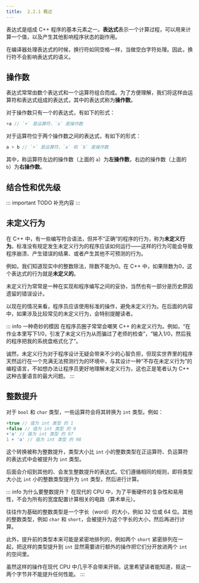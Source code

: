 ```yaml
---
title:  2.2.1 概述
---
```


表达式是组成 C++ 程序的基本元素之一。**表达式**表示一个计算过程，可以用来计算一个值，以及产生其他影响程序状态的副作用。

在编译器处理表达式的时候，换行符如同空格一样，当做空白字符处理。因此，换行符不会影响表达式的语义。

## 操作数

表达式常常由数个表达式和一个运算符组合而成。为了方便理解，我们将这样由运算符和表达式组成的表达式，其中的表达式称为**操作数**。

对于操作数只有一个的表达式，有如下的形式：
```cpp
+a // `+` 是运算符，`a` 是操作数
```

对于运算符位于两个操作数之间的表达式，有如下的形式：
```cpp
a + b // `+` 是运算符，`a` 和 `b` 是操作数
```
其中，称运算符左边的操作数（上面的 `a`）为**左操作数**，右边的操作数（上面的 `b`）为**右操作数**。

## 结合性和优先级

::: important TODO 补充内容
:::

## 未定义行为

在 C++ 中，有一些编写符合语法，但并不“正确”的程序的行为，称为**未定义行为**。标准没有规定发生未定义行为的程序应该如何运行——这样的行为可能会导致程序崩溃、产生错误的结果、或者产生其他不可预测的行为。

例如，我们知道现实中的整数除法，除数不能为0。在 C++ 中，如果除数为0，这个表达式的行为就是**未定义的**。

未定义行为常常是一种在实现和程序编写之间的妥协，当然也有一部分是历史原因遗留的错误设计。

以现在的情况来看，程序员应该使用标准的操作，避免未定义行为。在后面的内容中，如果涉及比较常见的未定义行为，会特别提醒读者。

::: info 一种奇妙的模因
在程序员圈子常常会嘲笑 C++ 的未定义行为。例如，“在作业本里写下1/0，引发了未定义行为从而骗过了老师的检查”，“输入1/0，然后我的程序把我的系统盘格式化了”。

诚然，未定义行为对于程序设计无疑会带来不少的心智负担，但现实世界里的程序天然运行在一个充满无法预测行为的环境中，与其设计一种“不存在未定义行为”的编程语言，不如想办法让程序员更好地理解未定义行为，这也正是笔者认为 C++ 这种古董语言的最大问题。
:::

## 整数提升

对于 `bool` 和 `char` 类型，一些运算符会将其转换为 `int` 类型。例如：
```cpp
+true // 值为 int 类型 的 1
+false // 值为 int 类型 的 0
+'a' // 值为 int 类型 的 97
1 + 'a' // 值为 int 类型 的 98
```
这个转换被称为整数提升，类型大小比 `int` 小的整数类型在正运算符、负运算符的表达式中会被提升为 `int` 类型。

后面会介绍到其他的、会发生整数提升的表达式。它们遵循相同的规则，即将类型大小比 `int` 小的整数类型提升为 `int` 类型，然后进行计算。

::: info 为什么要整数提升？
在现代的 CPU 中，为了平衡硬件的复杂性和易用性，不会为所有的宽度配置计算相关的电路（算术单元）。

往往作为基础的整数类型是一个字长（word）的大小，例如 32 位或 64 位。其他的整数类型，例如 `char` 和 `short`，会被提升为这个字长的大小，然后再进行计算。

此外，提升前的类型本来可能是紧密地排列的，例如两个 `short` 紧密排列在一起，把这样的类型提升到 `int` 显然需要进行额外的操作把它们分开放进两个 `int` 的空间里。

虽然这样的操作在现代 CPU 中几乎不会带来开销，这里希望读者能知道，抠这一两个字节并不能提升任何性能。
:::